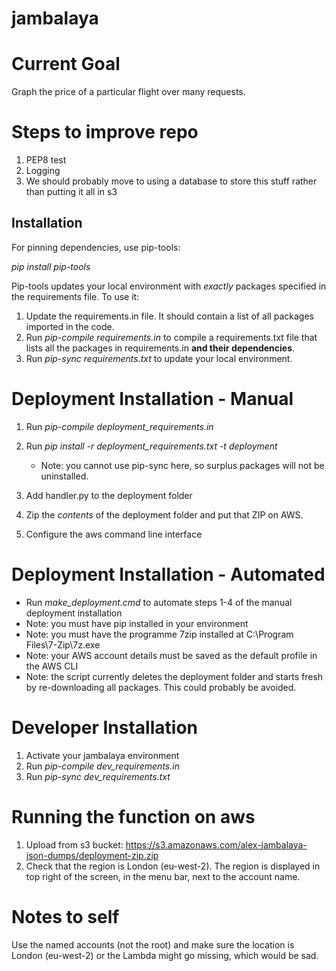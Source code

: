 # jambalaya

# Current Goal
Graph the price of a particular flight over many requests.

# Steps to improve repo
1. PEP8 test
2. Logging
3. We should probably move to using a database to store this stuff 
rather than putting it all in s3

## Installation
For pinning dependencies, use pip-tools:

*pip install pip-tools*

Pip-tools updates your local environment with *exactly* packages specified in the requirements file. To use it:

1. Update the requirements.in file. It should contain a list of all packages imported in the code.
2. Run *pip-compile requirements.in* to compile a requirements.txt file
   that lists all the packages in requirements.in **and their dependencies**.
3. Run *pip-sync requirements.txt* to update your local environment.

# Deployment Installation - Manual
1. Run *pip-compile deployment_requirements.in*
2. Run *pip install -r deployment_requirements.txt -t deployment*

    - Note: you cannot use pip-sync here, so surplus packages will not be uninstalled.

3. Add handler.py to the deployment folder
4. Zip the *contents* of the deployment folder and put that ZIP on AWS.
5. Configure the aws command line interface

# Deployment Installation - Automated
- Run *make_deployment.cmd* to automate steps 1-4 of the manual deployment installation
- Note: you must have pip installed in your environment
- Note: you must have the programme 7zip installed at C:\Program Files\7-Zip\7z.exe
- Note: your AWS account details must be saved as the default profile in the AWS CLI
- Note: the script currently deletes the deployment folder and starts fresh by re-downloading all
  packages. This could probably be avoided.

# Developer Installation
1. Activate your jambalaya environment
2. Run *pip-compile dev_requirements.in*
3. Run *pip-sync dev_requirements.txt*

# Running the function on aws
1. Upload from s3 bucket: https://s3.amazonaws.com/alex-jambalaya-json-dumps/deployment-zip.zip
2. Check that the region is London (eu-west-2). The region is displayed in top right of the screen,
   in the menu bar, next to the account name.

# Notes to self
Use the named accounts (not the root) and make sure the location is London (eu-west-2) or the Lambda might go missing, which would be sad.
